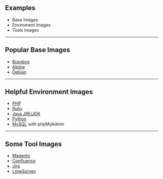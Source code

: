 ## Examples

- Base Images
- Enviroment Images
- Tools Images

----

## Popular Base Images

- [Busybox](https://hub.docker.com/_/busybox/)
- [Alpine](https://hub.docker.com/_/alpine/)
- [Debian](https://hub.docker.com/_/debian/)

----

## Helpful Environment Images

- [PHP](https://hub.docker.com/_/php/)
- [Ruby](https://hub.docker.com/_/ruby/)
- [Java JRE/JDK](https://hub.docker.com/_/java/)
- [Python](https://hub.docker.com/_/python/)
- [MySQL](https://hub.docker.com/_/mysql/) with phpMyAdmin

----

## Some Tool Images

- [Magento](https://hub.docker.com/r/goellnerit/magento-docker)
- [Confluence](https://hub.docker.com/r/goellnerit/confluence-docker)
- [Jira](https://hub.docker.com/r/goellnerit/jira-docker)
- [LimeSurvey](https://hub.docker.com/r/crramirez/limesurvey/)
